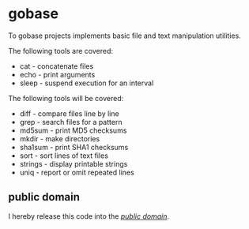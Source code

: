 gobase
======

To gobase projects implements basic file and text manipulation utilities.

The following tools are covered:

   * cat - concatenate files
   * echo - print arguments
   * sleep - suspend execution for an interval

The following tools will be covered:

   * diff - compare files line by line
   * grep - search files for a pattern
   * md5sum - print MD5 checksums
   * mkdir - make directories
   * sha1sum - print SHA1 checksums
   * sort - sort lines of text files
   * strings - display printable strings
   * uniq - report or omit repeated lines

public domain
-------------

I hereby release this code into the *[public domain][]*.

[public domain]: https://creativecommons.org/publicdomain/zero/1.0/
